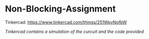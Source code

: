 # Non-Blocking-Assignment

Tinkercad: https://www.tinkercad.com/things/251WpyNofbW

*Tinkercad contains a simulation of the curcuit and the code provided*
